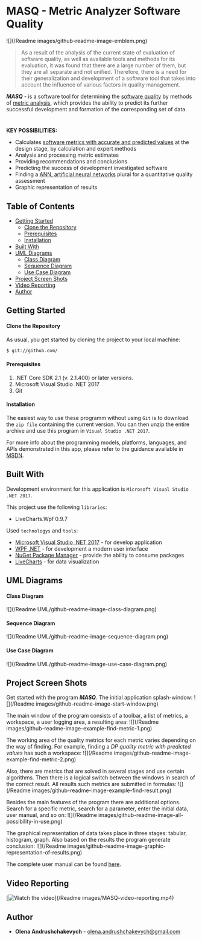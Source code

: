 # MASQ - Metric Analyzer Software Quality 
![](/Readme images/github-readme-image-emblem.png)

>As a result of the analysis of the current state of evaluation of software quality, as well as available tools and methods for its evaluation, it was found that there are a large number of them, but they are all separate and not unified. Therefore, there is a need for their generalization and development of a software tool that takes into account the influence of various factors in quality management.

***MASQ*** - is a software tool for determining the [software quality] by methods of [metric analysis], which provides the ability to predict its further successful development and formation of the corresponding set of data.

#
**KEY POSSIBILITIES:**
  - Сalculates [software metrics with accurate and predicted values] at the design stage,  by calculation and expert methods
  - Analysis and processing metric estimates
  - Providing recommendations and conclusions
  - Predicting the success of development investigated software 
  - Finding a [ANN, artificial neural networks] plural for a quantitative quality assessment
  - Graphic representation of results


## Table of Contents
- [Getting Started](#markdown-header-getting-started)
  - [Clone the Repository](#markdown-header-clone)
  - [Prerequisites](#markdown-prerequisites)
  - [Installation](#markdown-header-installation)
- [Built With](#markdown-header-built-with)
- [UML Diagrams](#markdown-header-uml-diagrams)
  - [Class Diagram](#markdown-header-class-diagram)
  - [Sequence Diagram](#markdown-header-sequence-diagram)
  - [Use Case Diagram](#markdown-header-use-case-diagram)
- [Project Screen Shots](#markdown-header-project-screen-shots)
- [Video Reporting](#markdown-header-video-reporting)
- [Author](#markdown-header-author)


<a name="markdown-header-getting-started"></a>
## Getting Started

<a name="markdown-header-clone"></a>
#### Clone the Repository
 As usual, you get started by cloning the project to your local machine:
 ```sh
 $ git://github.com/
 ```
 
 
<a name="markdown-prerequisites"></a>
#### Prerequisites 
1. .NET Core SDK 2.1 (v. 2.1.400) or later versions.
2. Microsoft Visual Studio .NET 2017
3. Git


<a name="markdown-header-installation"></a>
#### Installation
The easiest way to use these programm without using `Git` is to download the `zip file` containing the current version. You can then unzip the entire archive and use this program in `Visual Studio .NET 2017`.

For more info about the programming models, platforms, languages, and APIs demonstrated in this app, please refer to the guidance available in [MSDN].



<a name="markdown-header-built-with"></a>
## Built With
Development environment for this application is `Microsoft Visual Studio .NET 2017`.

This project use the following `libraries`:
* LiveCharts.Wpf 0.9.7


Used `technologys` and `tools`:
* [Microsoft Visual Studio .NET 2017] - for develop application
* [WPF .NET] - for development a modern user interface
* [NuGet Package Manager] - provide the ability to consume packages
* [LiveCharts] - for data visualization



<a name="markdown-header-uml-diagrams"></a>
## UML Diagrams

<a name="markdown-header-class-diagram"></a>
#### Class Diagram
![](/Readme UML/github-readme-image-class-diagram.png)

<a name="markdown-header-sequence-diagram"></a>
#### Sequence Diagram
![](/Readme UML/github-readme-image-sequence-diagram.png)

<a name="markdown-header-use-case-diagram"></a>
#### Use Case Diagram
![](/Readme UML/github-readme-image-use-case-diagram.png)



<a name="markdown-header-project-screen-shots"></a>
## Project Screen Shots
Get started with the program ***MASQ***. The initial application splash-window:
![](/Readme images/github-readme-image-start-window.png)

The main window of the program consists of a toolbar, a list of metrics, a workspace, a user logging area, a resulting area:
![](/Readme images/github-readme-image-example-find-metric-1.png)

The working area of the quality metrics for each metric varies depending on the way of finding. For example, finding a *DP quality metric with predicted values* has such a workspace:
![](/Readme images/github-readme-image-example-find-metric-2.png)

Also, there are metrics that are solved in several stages and use certain algorithms. Then there is a logical switch between the windows in search of the correct result. All results such metrics are submitted in formulas:
![](/Readme images/github-readme-image-example-find-result.png)

Besides the main features of the program there are additional options. Search for a specific metric, search for a parameter, enter the initial data, user manual, and so on:
![](/Readme images/github-readme-image-all-possibility-in-use.png)

The graphical representation of data takes place in three stages: tabular, histogram, graph. Also based on the results the program generate conclusion:
![](/Readme images/github-readme-image-graphic-representation-of-results.png)

The complete user manual can be found [here].

<a name="markdown-header-video-reporting"></a>
## Video Reporting
[![Watch the video]()](/Readme images/MASQ-video-reporting.mp4)


<a name="markdown-header-author"></a>
## Author
- ****Olena Andrushchakevych**** - olena.andrushchakevych@gmail.com



[software quality]: <https://en.wikipedia.org/wiki/Software_quality>
[metric analysis]: <https://project-management-knowledge.com/definitions/q/quality-metrics/>
[software metrics with accurate and predicted values]:<https://www.uad.lviv.ua/uploads/2018/vchenarada/govorushchenkodis.pdf>
[ANN, artificial neural networks]:<https://en.wikipedia.org/wiki/Artificial_neural_network>
[MSDN]:<https://docs.microsoft.com/en-us/previous-versions/dotnet/netframework-4.0/ms746927(v=vs.100)>
[Microsoft Visual Studio .NET 2017]:<https://visualstudio.microsoft.com/ru/vs/features/net-development/?rr=https%3A%2F%2Fwww.google.com.ua%2F>
[WPF .NET]:<https://docs.microsoft.com/ru-ru/previous-versions/dotnet/netframework-4.0/aa970268(v=vs.100)>
[NuGet Package Manager]:<https://marketplace.visualstudio.com/items?itemName=NuGetTeam.NuGetPackageManager>
[LiveCharts]:<https://lvcharts.net/>
[here]:<MASQ (C#)/Instruction for use MASQ>